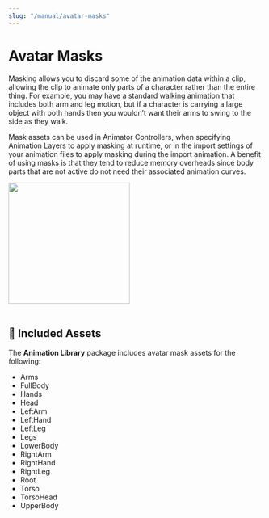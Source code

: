 ```yaml
---
slug: "/manual/avatar-masks"
---
```


# Avatar Masks

Masking allows you to discard some of the animation data within a clip, allowing the clip to animate only parts of a character rather than the entire thing. For example, you may have a standard walking animation that includes both arm and leg motion, but if a character is carrying a large object with both hands then you wouldn’t want their arms to swing to the side as they walk.

Mask assets can be used in Animator Controllers, when specifying Animation Layers to apply masking at runtime, or in the import settings of your animation files to apply masking during the import animation. A benefit of using masks is that they tend to reduce memory overheads since body parts that are not active do not need their associated animation curves.

<img src="https://docs.unity3d.com/uploads/Main/AvatarMaskInspectorHumanoid.png" width="240px"/>
<br/>
<br/>

## 🦾 Included Assets

The **Animation Library** package includes avatar mask assets for the following:

- Arms
- FullBody
- Hands
- Head
- LeftArm
- LeftHand
- LeftLeg
- Legs
- LowerBody
- RightArm
- RightHand
- RightLeg
- Root
- Torso
- TorsoHead
- UpperBody
